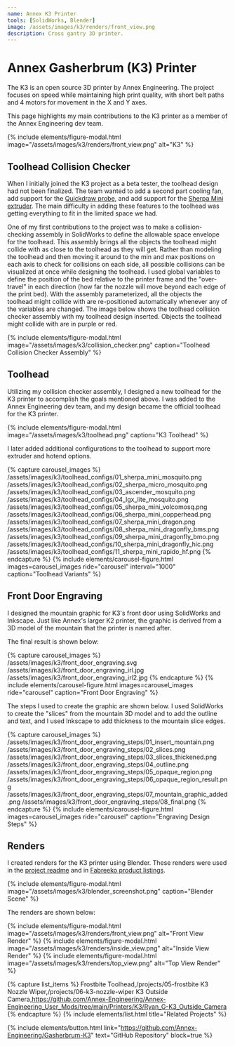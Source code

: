 ```yaml
---
name: Annex K3 Printer
tools: [SolidWorks, Blender]
image: /assets/images/k3/renders/front_view.png
description: Cross gantry 3D printer.
---
```


# Annex Gasherbrum (K3) Printer

The K3 is an open source 3D printer by Annex Engineering. The project focuses
on speed while maintaining high print quality, with short belt paths and 4
motors for movement in the X and Y axes.

This page highlights my main contributions to the K3 printer as a member of the
Annex Engineering dev team.

{% include elements/figure-modal.html image="/assets/images/k3/renders/front_view.png" alt="K3" %}

## Toolhead Collision Checker

When I initially joined the K3 project as a beta tester, the toolhead design had
not been finalized. The team wanted to add a second part cooling fan, add
support for the [Quickdraw probe](https://github.com/Annex-Engineering/Quickdraw_Probe),
and add support for the [Sherpa Mini extruder](https://github.com/Annex-Engineering/Sherpa_Mini-Extruder).
The main difficulty in adding these features to the toolhead was getting
everything to fit in the limited space we had.

One of my first contributions to the project was to make a collision-checking
assembly in SolidWorks to define the allowable space envelope for the toolhead.
This assembly brings all the objects the toolhead might collide with as close to
the toolhead as they will get. Rather than modeling the toolhead and then moving
it around to the min and max positions on each axis to check for collisions on
each side, all possible collisions can be visualized at once while designing the
toolhead. I used global variables to define the position of the bed relative to
the printer frame and the "over-travel" in each direction (how far the nozzle
will move beyond each edge of the print bed). With the assembly parameterized,
all the objects the toolhead might collide with are re-positioned automatically
whenever any of the variables are changed. The image below shows the toolhead
collision checker assembly with my toolhead design inserted. Objects the
toolhead might collide with are in purple or red.

{% include elements/figure-modal.html image="/assets/images/k3/collision_checker.png" caption="Toolhead Collision Checker Assembly" %}

## Toolhead

Utilizing my collision checker assembly, I designed a new toolhead for the K3
printer to accomplish the goals mentioned above. I was added to the Annex
Engineering dev team, and my design became the official toolhead for the K3
printer. 

{% include elements/figure-modal.html image="/assets/images/k3/toolhead.png" caption="K3 Toolhead" %}

I later added additional configurations to the toolhead to support more
extruder and hotend options.

{% capture carousel_images %}
/assets/images/k3/toolhead_configs/01_sherpa_mini_mosquito.png
/assets/images/k3/toolhead_configs/02_sherpa_micro_mosquito.png
/assets/images/k3/toolhead_configs/03_ascender_mosquito.png
/assets/images/k3/toolhead_configs/04_lgx_lite_mosquito.png
/assets/images/k3/toolhead_configs/05_sherpa_mini_volcomosq.png
/assets/images/k3/toolhead_configs/06_sherpa_mini_copperhead.png
/assets/images/k3/toolhead_configs/07_sherpa_mini_dragon.png
/assets/images/k3/toolhead_configs/08_sherpa_mini_dragonfly_bms.png
/assets/images/k3/toolhead_configs/09_sherpa_mini_dragonfly_bmo.png
/assets/images/k3/toolhead_configs/10_sherpa_mini_dragonfly_hic.png
/assets/images/k3/toolhead_configs/11_sherpa_mini_rapido_hf.png
{% endcapture %}
{% include elements/carousel-figure.html images=carousel_images ride="carousel" interval="1000" caption="Toolhead Variants" %}

## Front Door Engraving

I designed the mountain graphic for K3's front door using SolidWorks and
Inkscape. Just like Annex's larger K2 printer, the graphic is derived from a 
3D model of the mountain that the printer is named after.

The final result is shown below:

{% capture carousel_images %}
/assets/images/k3/front_door_engraving.svg
/assets/images/k3/front_door_engraving_irl.jpg
/assets/images/k3/front_door_engraving_irl2.jpg
{% endcapture %}
{% include elements/carousel-figure.html images=carousel_images ride="carousel" caption="Front Door Engraving" %}

The steps I used to create the graphic are shown below. I used SolidWorks to
create the "slices" from the mountain 3D model and to add the outline and text,
and I used Inkscape to add thickness to the mountain slice edges.

{% capture carousel_images %}
/assets/images/k3/front_door_engraving_steps/01_insert_mountain.png
/assets/images/k3/front_door_engraving_steps/02_slices.png
/assets/images/k3/front_door_engraving_steps/03_slices_thickened.png
/assets/images/k3/front_door_engraving_steps/04_outline.png
/assets/images/k3/front_door_engraving_steps/05_opaque_region.png
/assets/images/k3/front_door_engraving_steps/06_opaque_region_result.png
/assets/images/k3/front_door_engraving_steps/07_mountain_graphic_added.png
/assets/images/k3/front_door_engraving_steps/08_final.png
{% endcapture %}
{% include elements/carousel-figure.html images=carousel_images ride="carousel" caption="Engraving Design Steps" %}

## Renders

I created renders for the K3 printer using Blender. These renders were used in
the [project readme](https://github.com/Annex-Engineering/Gasherbrum-K3/blob/main/README.md)
and in [Fabreeko product listings](https://www.fabreeko.com/collections/annex-engineering/products/annex-k3-kit-by-honeybadger).

{% include elements/figure-modal.html image="/assets/images/k3/blender_screenshot.png" caption="Blender Scene" %}

The renders are shown below:

<!-- ![alt text](/assets/images/k3/renders/front_view.png "Front View Render")
![alt text](/assets/images/k3/renders/inside_view.png "Inside View Render")
![alt text](/assets/images/k3/renders/top_view.png "Top View Render") -->

{% include elements/figure-modal.html image="/assets/images/k3/renders/front_view.png" alt="Front View Render" %}
{% include elements/figure-modal.html image="/assets/images/k3/renders/inside_view.png" alt="Inside View Render" %}
{% include elements/figure-modal.html image="/assets/images/k3/renders/top_view.png" alt="Top View Render" %}

{% capture list_items %}
Frostbite Toolhead,/projects/05-frostbite
K3 Nozzle Wiper,/projects/06-k3-nozzle-wiper
K3 Outside Camera,https://github.com/Annex-Engineering/Annex-Engineering_User_Mods/tree/main/Printers/K3/Ryan_G-K3_Outside_Camera
{% endcapture %}
{% include elements/list.html title="Related Projects" %}

{% include elements/button.html link="https://github.com/Annex-Engineering/Gasherbrum-K3" text="GitHub Repository" block=true %}
